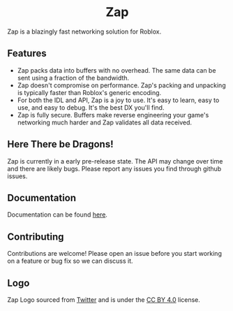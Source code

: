 <div align="center">
	<h1>Zap</h1>
</div>

Zap is a blazingly fast networking solution for Roblox.

## Features

- Zap packs data into buffers with no overhead. The same data can be sent using a fraction of the bandwidth.
- Zap doesn't compromise on performance. Zap's packing and unpacking is typically faster than Roblox's generic encoding.
- For both the IDL and API, Zap is a joy to use. It's easy to learn, easy to use, and easy to debug. It's the best DX you'll find.
- Zap is fully secure. Buffers make reverse engineering your game's networking much harder and Zap validates all data received.

## Here There be Dragons!

Zap is currently in a early pre-release state. The API may change over time and there are likely bugs. Please report any issues you find through github issues.

## Documentation

Documentation can be found [here](https://zap.redblox.dev/).

## Contributing

Contributions are welcome! Please open an issue before you start working on a feature or bug fix so we can discuss it.

## Logo

Zap Logo sourced from [Twitter](https://github.com/twitter/twemoji/blob/master/assets/svg/26a1.svg) and is under the [CC BY 4.0](https://creativecommons.org/licenses/by/4.0/) license.
